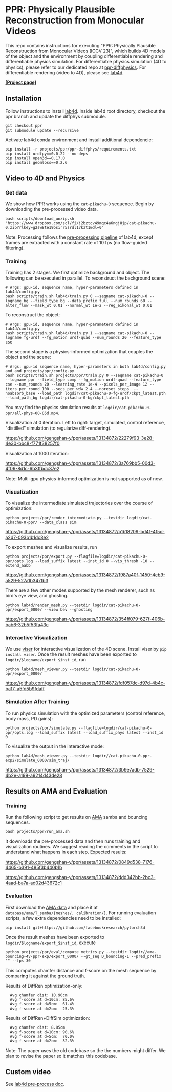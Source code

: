# PPR: Physically Plausible Reconstruction from Monocular Videos

This repo contains instructions for executing "PPR: Physically Plausible Reconstruction from Monocular Videos (ICCV 23)", which builds 4D models of the object and the environment by coupling differentiable rendering and differentiable physics simulation.
For differentiable physics simulation (4D to physics), please refer to our dedicated repo at [ppr-diffphysics](https://github.com/gengshan-y/ppr-diffphys).
For differentiable rendering (video to 4D), please see [lab4d](https://github.com/lab4d-org/lab4d).

**[[Project page]](https://gengshan-y.github.io/ppr/)**

## Installation
Follow instructions to install [lab4d](https://lab4d-org.github.io/lab4d/get_started/). 
Inside lab4d root directory, checkout the ppr branch and update the diffphys submodule.
```
git checkout ppr
git submodule update --recursive
```
Activate lab4d conda environment and install additional dependencie:
```
pip install -r projects/ppr/ppr-diffphys/requirements.txt
pip install urdfpy==0.0.22 --no-deps
pip install open3d==0.17.0
pip install geomloss==0.2.6
```

## Video to 4D and Physics

### Get data
We show how PPR works using the `cat-pikachu-0` sequence. Begin by downloading the pre-processed video data.
```
bash scripts/download_unzip.sh "https://www.dropbox.com/scl/fi/j2bztcv49mqc4a6ngj8jp/cat-pikachu-0.zip?rlkey=g2sw8te19bsirr5srdl17kzt1&dl=0"
```
Note: Processing follows the [pre-processing pipeline](https://lab4d-org.github.io/lab4d/tutorials/preprocessing.html) of lab4d, except frames are extracted with a constant rate of 10 fps (no flow-guided filtering).

### Training
Training has 2 stages. We first optimize background and object. The following can be executed in parallel. 
To reconstruct the background scene:
```
# Args: gpu-id, sequence name, hyper-parameters defined in lab4d/config.py
bash scripts/train.sh lab4d/train.py 0 --seqname cat-pikachu-0 --logname bg --field_type bg --data_prefix full --num_rounds 60 --alter_flow --mask_wt 0.01 --normal_wt 1e-2 --reg_eikonal_wt 0.01
```
To reconstruct the object:
```
# Args: gpu-id, sequence name, hyper-parameters defined in lab4d/config.py
bash scripts/train.sh lab4d/train.py 1 --seqname cat-pikachu-0 --logname fg-urdf --fg_motion urdf-quad --num_rounds 20 --feature_type cse
```

The second stage is a physics-informed optimization that couples the object and the scene:
```
# Args: gpu-id sequence name, hyper-parameters in both lab4d/config.py and and projects/ppr/config.py
bash scripts/train.sh projects/ppr/train.py 0 --seqname cat-pikachu-0 --logname ppr --field_type comp --fg_motion urdf-quad --feature_type cse --num_rounds 20 --learning_rate 1e-4 --pixels_per_image 12 --iters_per_round 100 --secs_per_wdw 2.4 --noreset_steps  --noabsorb_base --load_path logdir/cat-pikachu-0-fg-urdf/ckpt_latest.pth --load_path_bg logdir/cat-pikachu-0-bg/ckpt_latest.pth
```
You may find the physics simulation results at `logdir/cat-pikachu-0-ppr/all-phys-00-05d.mp4`. 

Visualization at 0 iteration. Left to right: target, simulated, control reference, "distilled" simulation (to regularize diff-rendering).

https://github.com/gengshan-y/ppr/assets/13134872/22279f93-3e28-4e30-bbc8-f771f38257f0

Visualization at 1000 iteration:

https://github.com/gengshan-y/ppr/assets/13134872/3a769bb5-00d3-4f06-8d1c-6b3ffbdc37e2

Note: Multi-gpu physics-informed optimization is not supported as of now. 

### Visualization

To visualize the intermediate simulated trajectories over the course of optimization:
```
python projects/ppr/render_intermediate.py --testdir logdir/cat-pikachu-0-ppr/ --data_class sim
```
https://github.com/gengshan-y/ppr/assets/13134872/b1b18209-bd41-4f5d-a2d7-093b1b1dc8e2

To export meshes and visualize results, run
```
python projects/ppr/export.py --flagfile=logdir/cat-pikachu-0-ppr/opts.log --load_suffix latest --inst_id 0 --vis_thresh -10 --extend_aabb
```
https://github.com/gengshan-y/ppr/assets/13134872/1987a40f-1450-4cb9-a529-527a1b347fb3

There are a few other modes supported by the mesh renderer, such as bird's eye view, and ghosting.
```
python lab4d/render_mesh.py --testdir logdir/cat-pikachu-0-ppr/export_0000/ --view bev --ghosting
```
https://github.com/gengshan-y/ppr/assets/13134872/354ff079-627f-406b-bab6-32b5f53fa43c

### Interactive Visualization

We use [viser](https://github.com/nerfstudio-project/viser) for interactive visualization of the 4D scene.
Install viser by `pip install viser`. Once the result meshes have been exported to `logdir/$logname/export_$inst_id`, run
```
python lab4d/mesh_viewer.py --testdir logdir/cat-pikachu-0-ppr/export_0000/
```
https://github.com/gengshan-y/ppr/assets/13134872/fdf057dc-d97d-4b4c-ba17-a5fd5b9fdaff

### Simulation After Training

To run physics simulation with the optimized parameters (control reference, body mass, PD gains):
```
python projects/ppr/simulate.py --flagfile=logdir/cat-pikachu-0-ppr/opts.log --load_suffix latest --load_suffix_phys latest --inst_id 0
```

To visualize the output in the interactive mode:
```
python lab4d/mesh_viewer.py --testdir logdir//cat-pikachu-0-ppr-exp2/simulate_0000/sim_traj/
```
https://github.com/gengshan-y/ppr/assets/13134872/3b9e7adb-7529-4b2e-a199-a9214d43de28


## Results on AMA and Evaluation
### Training
Run the following script to get results on [AMA](https://people.csail.mit.edu/drdaniel/mesh_animation/) samba and bouncing sequences.
```
bash projects/ppr/run_ama.sh
```
It downloads the pre-processed data and then runs training and visualization routines. We suggest reading the comments in the script to understand what happens in each step. Expected results:



https://github.com/gengshan-y/ppr/assets/13134872/0849d538-7176-4465-b391-485f3b440b1b


https://github.com/gengshan-y/ppr/assets/13134872/ddd342bb-2bc3-4aad-ba7a-ad02d43672c1


### Evaluation
First download the [AMA data](https://people.csail.mit.edu/drdaniel/mesh_animation/) and place it at `database/ama/T_samba/{meshes/, calibration/}`. 
For running evaluation scripts, a few extra dependencies need to be installed:
```
pip install git+https://github.com/facebookresearch/pytorch3d
```

Once the result meshes have been exported to `logdir/$logname/export_$inst_id`, execute
```
python projects/ppr/eval/compute_metrics.py --testdir logdir//ama-bouncing-4v-ppr-exp/export_0000/ --gt_seq D_bouncing-1 --pred_prefix "" --fps 30
```
This computes chamfer distance and f-score on the mesh sequence by comparing it against the ground truth.

Results of DiffRen optimization-only:
```
  Avg chamfer dist: 10.90cm
  Avg f-score at d=10cm: 85.6%
  Avg f-score at d=5cm:  61.4%
  Avg f-score at d=2cm:  25.3%
```
Results of DiffRen+DiffSim optimization:
```
  Avg chamfer dist: 8.85cm
  Avg f-score at d=10cm: 90.6%
  Avg f-score at d=5cm:  70.0%
  Avg f-score at d=2cm:  32.3%
```

Note: The paper uses the old codebase so the the numbers might differ. We plan to revise the paper so it matches this codebase.


## Custom video
See [lab4d pre-process doc](https://lab4d-org.github.io/lab4d/tutorials/preprocessing.html).
